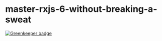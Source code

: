 # master-rxjs-6-without-breaking-a-sweat

[![Greenkeeper badge](https://badges.greenkeeper.io/mauricedb/master-rxjs-6-without-breaking-a-sweat.svg)](https://greenkeeper.io/)
